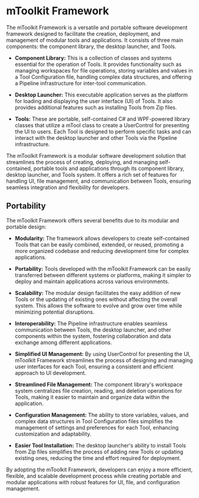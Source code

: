 # mToolkit Framework

The mToolkit Framework is a versatile and portable software development framework designed to facilitate the creation, deployment, and management of modular tools and applications. It consists of three main components: the component library, the desktop launcher, and Tools.

- **Component Library:** This is a collection of classes and systems essential for the operation of Tools. It provides functionality such as managing workspaces for file operations, storing variables and values in a Tool Configuration file, handling complex data structures, and offering a Pipeline infrastructure for inter-tool communication.

- **Desktop Launcher:** This executable application serves as the platform for loading and displaying the user interface (UI) of Tools. It also provides additional features such as installing Tools from Zip files.

- **Tools:** These are portable, self-contained C# and WPF-powered library classes that utilize a mTool class to create a UserControl for presenting the UI to users. Each Tool is designed to perform specific tasks and can interact with the desktop launcher and other Tools via the Pipeline infrastructure.

The mToolkit Framework is a modular software development solution that streamlines the process of creating, deploying, and managing self-contained, portable tools and applications through its component library, desktop launcher, and Tools system. It offers a rich set of features for handling UI, file management, and communication between Tools, ensuring seamless integration and flexibility for developers.

## Portability

The mToolkit Framework offers several benefits due to its modular and portable design:

- **Modularity:** The framework allows developers to create self-contained Tools that can be easily combined, extended, or reused, promoting a more organized codebase and reducing development time for complex applications.

- **Portability:** Tools developed with the mToolkit Framework can be easily transferred between different systems or platforms, making it simpler to deploy and maintain applications across various environments.

- **Scalability:** The modular design facilitates the easy addition of new Tools or the updating of existing ones without affecting the overall system. This allows the software to evolve and grow over time while minimizing potential disruptions.

- **Interoperability:** The Pipeline infrastructure enables seamless communication between Tools, the desktop launcher, and other components within the system, fostering collaboration and data exchange among different applications.

- **Simplified UI Management:** By using UserControl for presenting the UI, mToolkit Framework streamlines the process of designing and managing user interfaces for each Tool, ensuring a consistent and efficient approach to UI development.

- **Streamlined File Management:** The component library's workspace system centralizes file creation, reading, and deletion operations for Tools, making it easier to maintain and organize data within the application.

- **Configuration Management:** The ability to store variables, values, and complex data structures in Tool Configuration files simplifies the management of settings and preferences for each Tool, enhancing customization and adaptability.

- **Easier Tool Installation:** The desktop launcher's ability to install Tools from Zip files simplifies the process of adding new Tools or updating existing ones, reducing the time and effort required for deployment.

By adopting the mToolkit Framework, developers can enjoy a more efficient, flexible, and scalable development process while creating portable and modular applications with robust features for UI, file, and configuration management.
